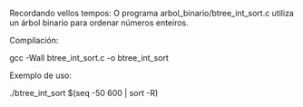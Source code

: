 Recordando vellos tempos: O programa arbol_binario/btree_int_sort.c utiliza un árbol binario para ordenar números enteiros.

Compilación:

gcc -Wall btree_int_sort.c -o btree_int_sort

Exemplo de uso:

./btree_int_sort $(seq -50 600 | sort -R)

